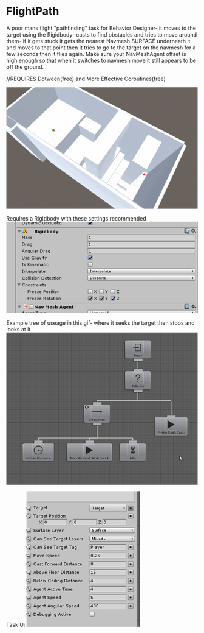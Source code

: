 # FlightPath
A poor mans flight "pathfinding" task for Behavior Designer- it moves to the target using the Rigidbody- casts to find
obstacles and tries to move around them- if it gets stuck it gets the nearest Navmesh SURFACE underneath it and moves to that point
then it tries to go to the target on the navmesh for a few seconds then it flies again. Make sure your NavMeshAgent offset is high enough so that when it switches to navmesh move it still appears to be off the ground.

//REQUIRES Dotween(free) and More Effective Coroutines(free)

![Example gif](/Liced1.gif)

Requires a Rigidbody with these settings recommended
![Rb settings](/rb.png)

Example tree of useage in this gif- where it seeks the target then stops and looks at it
![Example tree](/extree.png)

Task Ui
![Task Ui](/ui.png)
